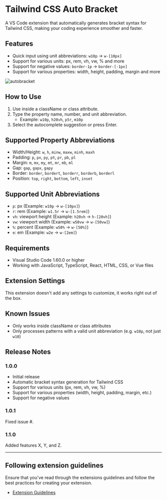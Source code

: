 # Tailwind CSS Auto Bracket

A VS Code extension that automatically generates bracket syntax for Tailwind CSS, making your coding experience smoother and faster.

## Features

- Quick input using unit abbreviations: `w10p` → `w-[10px]`
- Support for various units: px, rem, vh, vw, % and more
- Support for negative values: `border-1p` → `border-[-1px]`
- Support for various properties: width, height, padding, margin and more

![autobracket](https://github.com/user-attachments/assets/3fb365b2-1b20-4ae0-a62f-97cc250fc762)





## How to Use

1. Use inside a className or class attribute.
2. Type the property name, number, and unit abbreviation.
   - Example: `w10p`, `h20vh`, `p5r`, `m10p`
3. Select the autocomplete suggestion or press Enter.

## Supported Property Abbreviations

- Width/Height: `w`, `h`, `minw`, `maxw`, `minh`, `maxh`
- Padding: `p`, `px`, `py`, `pt`, `pr`, `pb`, `pl`
- Margin: `m`, `mx`, `my`, `mt`, `mr`, `mb`, `ml`
- Gap: `gap`, `gapx`, `gapy`
- Border: `border`, `bordert`, `borderr`, `borderb`, `borderl`
- Position: `top`, `right`, `bottom`, `left`, `inset`

## Supported Unit Abbreviations

- `p`: px (Example: `w10p` → `w-[10px]`)
- `r`: rem (Example: `w1.5r` → `w-[1.5rem]`)
- `vh`: viewport height (Example: `h20vh` → `h-[20vh]`)
- `vw`: viewport width (Example: `w50vw` → `w-[50vw]`)
- `%`: percent (Example: `w50%` → `w-[50%]`)
- `e`: em (Example: `w2e` → `w-[2em]`)

## Requirements

- Visual Studio Code 1.60.0 or higher
- Working with JavaScript, TypeScript, React, HTML, CSS, or Vue files

## Extension Settings

This extension doesn't add any settings to customize, it works right out of the box.

## Known Issues

- Only works inside className or class attributes
- Only processes patterns with a valid unit abbreviation (e.g. `w10p`, not just `w10`)

## Release Notes

### 1.0.0

- Initial release
- Automatic bracket syntax generation for Tailwind CSS
- Support for various units (px, rem, vh, vw, %)
- Support for various properties (width, height, padding, margin, etc.)
- Support for negative values

### 1.0.1

Fixed issue #.

### 1.1.0

Added features X, Y, and Z.

---

## Following extension guidelines

Ensure that you've read through the extensions guidelines and follow the best practices for creating your extension.

* [Extension Guidelines](https://code.visualstudio.com/api/references/extension-guidelines)

